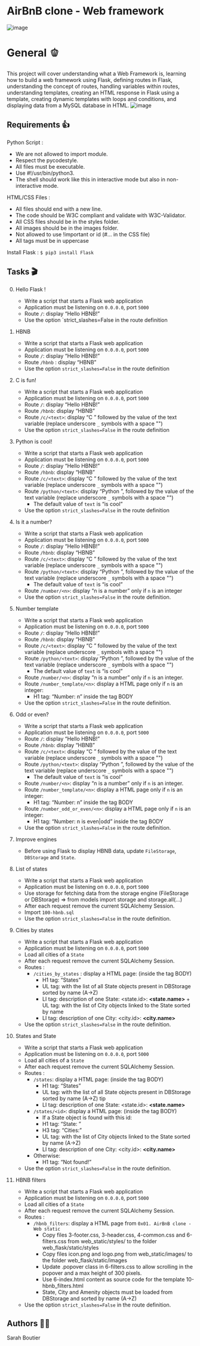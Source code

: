 # AirBnB clone - Web framework
![image](https://github.com/savvyh/holbertonschool-AirBnB_clone_v2/assets/139894873/df449852-06a0-4ffb-8da5-ca3505fe4dfa)

# General :bell_pepper:
This project will cover understanding what a Web Framework is, learning how to build a web framework using Flask, defining routes in Flask, understanding the concept of routes, handling variables within routes, understanding templates, creating an HTML response in Flask using a template, creating dynamic templates with loops and conditions, and displaying data from a MySQL database in HTML.
![image](https://github.com/savvyh/holbertonschool-AirBnB_clone_v2/assets/139894873/cffa85f8-5f68-432b-9f0b-017fd32c7bca)

## Requirements 👍
Python Script :
* We are not allowed to import module.
* Respect the pycodestyle.
* All files must be executable.
* Use #!/usr/bin/python3.
* The shell should work like this in interactive mode but also in non-interactive mode.

HTML/CSS Files : 
* All files should end with a new line.
* The code should be W3C compliant and validate with W3C-Validator.
* All CSS files should be in the styles folder.
* All images should be in the images folder.
* Not allowed to use !important or id (#... in the CSS file)
* All tags must be in uppercase

Install Flask : 
`$ pip3 install Flask`

## Tasks :clapper:
0. Hello Flask ! 
    - Write a script that starts a Flask web application
    - Application must be listening on `0.0.0.0`, port `5000`
    - Route `/`: display “Hello HBNB!”
    - Use the option `strict_slashes=False in the route definition

1. HBNB
    - Write a script that starts a Flask web application
    - Application must be listening on `0.0.0.0`, port `5000`
    - Route `/`: display “Hello HBNB!”
    - Route `/hbnb` : display “HBNB”
    - Use the option `strict_slashes=False` in the route definition

2. C is fun!
    - Write a script that starts a Flask web application
    - Application must be listening on `0.0.0.0`, port `5000`
    - Route `/`: display “Hello HBNB!”
    - Route `/hbnb`: display “HBNB”
    - Route `/c/<text>`: display “C ” followed by the value of the text variable (replace underscore `_` symbols with a space "")
    - Use the option `strict_slashes=False` in the route definition

3. Python is cool!
    - Write a script that starts a Flask web application
    - Application must be listening on `0.0.0.0`, port `5000`
    - Route `/`: display “Hello HBNB!”
    - Route `/hbnb`: display “HBNB”
    - Route `/c/<text>`: display “C ” followed by the value of the text variable (replace underscore `_` symbols with a space "")
    - Route `/python/<text>`: display “Python ”, followed by the value of the text variable (replace underscore `_` symbols with a space "")
        - The default value of `text` is “is cool”
    - Use the option `strict_slashes=False` in the route definition

4. Is it a number?
    - Write a script that starts a Flask web application
    - Application must be listening on `0.0.0.0`, port `5000`
    - Route `/`: display “Hello HBNB!”
    - Route `/hbnb`: display “HBNB”
    - Route `/c/<text>`: display “C ” followed by the value of the text variable (replace underscore `_` symbols with a space "")
    - Route `/python/<text>`: display “Python ”, followed by the value of the text variable (replace underscore `_` symbols with a space "")
        - The default value of `text` is “is cool”
    - Route `/number/<n>`: display “n is a number” only if `n` is an integer
    - Use the option `strict_slashes=False` in the route definition.

5. Number template
    - Write a script that starts a Flask web application
    - Application must be listening on `0.0.0.0`, port `5000`
    - Route `/`: display “Hello HBNB!”
    - Route `/hbnb`: display “HBNB”
    - Route `/c/<text>`: display “C ” followed by the value of the text variable (replace underscore `_` symbols with a space "")
    - Route `/python/<text>`: display “Python ”, followed by the value of the text variable (replace underscore `_` symbols with a space "")
        - The default value of `text` is “is cool”
    - Route `/number/<n>`: display “n is a number” only if `n` is an integer.
    - Route `/number_template/<n>`: display a HTML page only if `n`  is an integer:
        - H1 tag: “Number: n” inside the tag BODY
    - Use the option `strict_slashes=False` in the route definition.

6. Odd or even?
    - Write a script that starts a Flask web application
    - Application must be listening on `0.0.0.0`, port `5000`
    - Route `/`: display “Hello HBNB!”
    - Route `/hbnb`: display “HBNB”
    - Route `/c/<text>`: display “C ” followed by the value of the text variable (replace underscore `_` symbols with a space "")
    - Route `/python/<text>`: display “Python ”, followed by the value of the text variable (replace underscore `_` symbols with a space "")
        - The default value of `text` is “is cool”
    - Route `/number/<n>`: display “n is a number” only if `n` is an integer.
    - Route `/number_template/<n>`: display a HTML page only if `n`  is an integer:
        - H1 tag: “Number: n” inside the tag BODY
    - Route `/number_odd_or_even/<n>`: display a HTML page only if `n` is an integer:
        - H1 tag: “Number: n is even|odd” inside the tag BODY
    - Use the option `strict_slashes=False` in the route definition.

7. Improve engines
    - Before using Flask to display HBNB data, update `FileStorage`, `DBStorage` and `State`.

8. List of states
    - Write a script that starts a Flask web application
    - Application must be listening on `0.0.0.0`, port `5000`
    - Use storage for fetching data from the storage engine (FileStorage or DBStorage) => from models import storage and storage.all(...)
    - After each request remove the current SQLAlchemy Session.
    - Import `100-hbnb.sql`
    - Use the option `strict_slashes=False` in the route definition.

9. Cities by states
    - Write a script that starts a Flask web application
    - Application must be listening on `0.0.0.0`, port `5000`
    - Load all cities of a `State`
    - After each request remove the current SQLAlchemy Session.
    - Routes : 
        - `/cities_by_states` : display a HTML page: (inside the tag BODY)
            - H1 tag: “States”
            - UL tag: with the list of all State objects present in DBStorage sorted by name (A->Z)
            - LI tag: description of one State: <state.id>: <B><state.name></B> + UL tag: with the list of City objects linked to the State sorted by name
            - LI tag: description of one City: <city.id>: <B><city.name></B>
    - Use the option `strict_slashes=False` in the route definition.

10. States and State
    - Write a script that starts a Flask web application
    - Application must be listening on `0.0.0.0`, port `5000`
    - Load all cities of a `State`
    - After each request remove the current SQLAlchemy Session.
    - Routes : 
        - `/states`: display a HTML page: (inside the tag BODY)
            - H1 tag: “States”
            - UL tag: with the list of all State objects present in DBStorage sorted by name (A->Z) tip
            - LI tag: description of one State: <state.id>: <B><state.name></B>
        - `/states/<id>`: display a HTML page: (inside the tag BODY)
            - If a State object is found with this id:
            - H1 tag: “State: ”
            - H3 tag: “Cities:”
            - UL tag: with the list of City objects linked to the State sorted by name (A->Z)
            - LI tag: description of one City: <city.id>: <B><city.name></B>
        - Otherwise:
            - H1 tag: “Not found!”
    - Use the option `strict_slashes=False` in the route definition.

11. HBNB filters
    - Write a script that starts a Flask web application
    - Application must be listening on `0.0.0.0`, port `5000`
    - Load all cities of a `State`
    - After each request remove the current SQLAlchemy Session.
    - Routes : 
        - `/hbnb_filters`: display a HTML page from  `0x01. AirBnB clone - Web static`
            - Copy files 3-footer.css, 3-header.css, 4-common.css and 6-filters.css from web_static/styles/ to the folder web_flask/static/styles
            - Copy files icon.png and logo.png from web_static/images/ to the folder web_flask/static/images
            - Update .popover class in 6-filters.css to allow scrolling in the popover and a max height of 300 pixels.
            - Use 6-index.html content as source code for the template 10-hbnb_filters.html
            - State, City and Amenity objects must be loaded from DBStorage and sorted by name (A->Z)
    - Use the option `strict_slashes=False` in the route definition.

## Authors 🧞‍♀️
Sarah Boutier 

